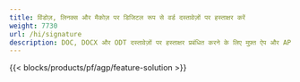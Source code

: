 ```yaml
---
title: विंडोज़, लिनक्स और मैकोज़ पर डिजिटल रूप से वर्ड दस्तावेज़ों पर हस्ताक्षर करें 
weight: 7730
url: /hi/signature
description: DOC, DOCX और ODT दस्तावेज़ों पर हस्ताक्षर प्रबंधित करने के लिए मुफ़्त ऐप और API
---
```


{{< blocks/products/pf/agp/feature-solution >}} 

